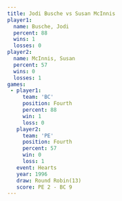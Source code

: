```yaml
---
title: Jodi Busche vs Susan McInnis
player1:              
  name: Busche, Jodi  
  percent: 88         
  wins: 1             
  losses: 0           
player2:              
  name: McInnis, Susan
  percent: 57         
  wins: 0             
  losses: 1           
games:
 - player1:          
     team: 'BC'      
     position: Fourth
     percent: 88     
     win: 1          
     loss: 0         
   player2:          
     team: 'PE'      
     position: Fourth
     percent: 57     
     win: 0          
     loss: 1         
   event: Hearts        
   year: 1996           
   draw: Round Robin(13)
   score: PE 2 - BC 9   
---
```

